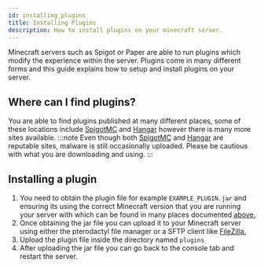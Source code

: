 ```yaml
---
id: installing_plugins
title: Installing Plugins
description: How to install plugins on your minecraft server.
---
```

Minecraft servers such as Spigot or Paper are able to run plugins which modify the experience within the server. Plugins come in many different forms and this guide explains how to setup and install plugins on your server.

## Where can I find plugins?
You are able to find plugins published at many different places, some of these locations include [SpigotMC](https://www.spigotmc.org/) and [Hangar](https://hangar.papermc.io/) however there is many more sites available.
:::note
Even though both [SpigotMC](https://www.spigotmc.org/) and [Hangar](https://hangar.papermc.io/) are reputable sites, malware is still occasionally uploaded. Please be cautious with what you are downloading and using.
:::

## Installing a plugin
1. You need to obtain the plugin file for example `EXAMPLE_PLUGIN.jar` and ensuring its using the correct Minecraft version that you are running your server with which can be found in many places documented [above.](/knowledgebase/game_servers/minecraft/installing_plugins#where-can-i-find-plugins)
2. Once obtaining the jar file you can upload it to your Minecraft server using either the pterodactyl file manager or a SFTP client like [FileZilla.](/knowledgebase/game_servers/tutorial_filezilla_sftp)
3. Upload the plugin file inside the directory named `plugins`
4. After uploading the jar file you can go back to the console tab and restart the server.